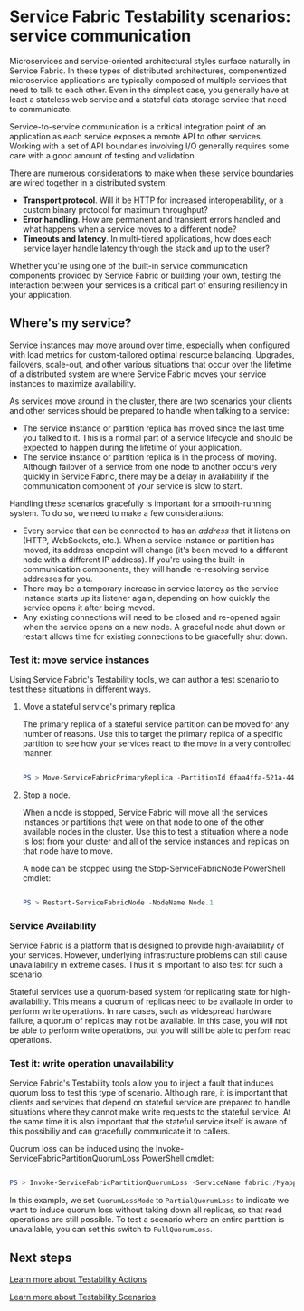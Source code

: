 <properties 
   pageTitle="Testability: service communication | Windows Azure" 
   description="Service-to-service communication is a critical integration point of a Service Fabric application. This article discusses design consideration and testing techniques." 
   services="service-fabric" 
   documentationCenter=".net" 
   authors="vturecek" 
   manager="timlt" 
   editor=""/>

<tags
	ms.service="service-fabric"
	ms.date="08/25/2015"
	wacn.date=""/>

# Service Fabric Testability scenarios: service communication

Microservices and service-oriented architectural styles surface naturally in Service Fabric. In these types of distributed architectures, componentized microservice applications are typically composed of multiple services that need to talk to each other. Even in the simplest case, you generally have at least a stateless web service and a stateful data storage service that need to communicate.

Service-to-service communication is a critical integration point of an application as each service exposes a remote API to other services. Working with a set of API boundaries involving I/O generally requires some care with a good amount of testing and validation. 

There are numerous considerations to make when these service boundaries are wired together in a distributed system:

 - **Transport protocol**. Will it be HTTP for increased interoperability, or a custom binary protocol for maximum throughput?
 - **Error handling**. How are permanent and transient errors handled and what happens when a service moves to a different node?
 - **Timeouts and latency**. In multi-tiered applications, how does each service layer handle latency through the stack and up to the user?

Whether you're using one of the built-in service communication components provided by Service Fabric or building your own, testing the interaction between your services is a critical part of ensuring resiliency in your application.

## Where's my service?

Service instances may move around over time, especially when configured with load metrics for custom-tailored optimal resource balancing. Upgrades, failovers, scale-out, and other various situations that occur over the lifetime of a distributed system are where Service Fabric moves your service instances to maximize availability.

As services move around in the cluster, there are two scenarios your clients and other services should be prepared to handle when talking to a service:

 + The service instance or partition replica has moved since the last time you talked to it. This is a normal part of a service lifecycle and should be expected to happen during the lifetime of your application.
 + The service instance or partition replica is in the process of moving. Although failover of a service from one node to another occurs very quickly in Service Fabric, there may be a delay in availability if the communication component of your service is slow to start.

Handling these scenarios gracefully is important for a smooth-running system. To do so, we need to make a few considerations:

+ Every service that can be connected to has an *address* that it listens on (HTTP, WebSockets, etc.). When a service instance or partition has moved, its address endpoint will change (it's been moved to a different node with a different IP address). If you're using the built-in communication components, they will handle re-resolving service addresses for you. 
+ There may be a temporary increase in service latency as the service instance starts up its listener again, depending on how quickly the service opens it after being moved.
+ Any existing connections will need to be closed and re-opened again when the service opens on a new node. A graceful node shut down or restart allows time for existing connections to be gracefully shut down.

### Test it: move service instances

Using Service Fabric's Testability tools, we can author a test scenario to test these situations in different ways.

1. Move a stateful service's primary replica.
 
    The primary replica of a stateful service partition can be moved for any number of reasons. Use this to target the primary replica of a specific partition to see how your services react to the move in a very controlled manner.

    ```powershell

    PS > Move-ServiceFabricPrimaryReplica -PartitionId 6faa4ffa-521a-44e9-8351-dfca0f7e0466 -ServiceName fabric:/MyApplication/MyService

    ```

2. Stop a node.

    When a node is stopped, Service Fabric will move all the services instances or partitions that were on that node to one of the other available nodes in the cluster. Use this to test a stituation where a node is lost from your cluster and all of the service instances and replicas on that node have to move.

    A node can be stopped using the Stop-ServiceFabricNode PowerShell cmdlet:

    ```powershell

    PS > Restart-ServiceFabricNode -NodeName Node.1

    ```

    
    


### Service Availability

Service Fabric is a platform that is designed to provide high-availability of your services. However, underlying infrastructure problems can still cause unavailability in extreme cases. Thus it is important to also test for such a scenario.

Stateful services use a quorum-based system for replicating state for high-availability. This means a quorum of replicas need to be available in order to perform write operations. In rare cases, such as widespread hardware failure, a quorum of replicas may not be available. In this case, you will not be able to perform write operations, but you will still be able to perfom read operations.

### Test it: write operation unavailability

Service Fabric's Testability tools allow you to inject a fault that induces quorum loss to test this type of scenario. Although rare, it is important that clients and services that depend on stateful service are prepared to handle situations where they cannot make write requests to the stateful service. At the same time it is also important that the stateful service itself is aware of this possibiliy and can gracefully communicate it to callers. 

Quorum loss can be induced using the Invoke-ServiceFabricPartitionQuorumLoss PowerShell cmdlet:

```powershell

PS > Invoke-ServiceFabricPartitionQuorumLoss -ServiceName fabric:/Myapplication/MyService -QuorumLossMode PartialQuorumLoss -QuorumLossDurationInSeconds 20

```

In this example, we set `QuorumLossMode` to `PartialQuorumLoss` to indicate we want to induce quorum loss without taking down all replicas, so that read operations are still possible. To test a scenario where an entire partition is unavailable, you can set this switch to `FullQuorumLoss`.

## Next steps

[Learn more about Testability Actions](/documentation/articles/service-fabric-testability-actions)

[Learn more about Testability Scenarios](/documentation/articles/service-fabric-testability-scenarios) 
